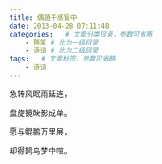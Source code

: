```yaml
---
title: 偶題于感冒中
date: 2013-04-28 07:11:48
categories:   # 文章分类目录，参数可省略
    - 随笔 # 此为一级目录
    - 诗词 # 此为二级目录
tags:   # 文章标签，参数可省略
    - 诗词
---
```

急转风眠雨延连，

盘旋镜映影成单。

愿与鲲鹏万里展，

却得鹊鸟梦中喧。
